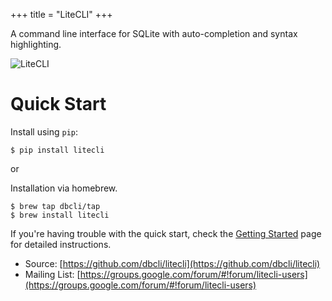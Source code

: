 +++
title = "LiteCLI"
+++

A command line interface for SQLite with auto-completion and syntax
highlighting.

![LiteCLI][1]

# Quick Start

Install using `pip`:

    $ pip install litecli

or

Installation via homebrew.

    $ brew tap dbcli/tap
    $ brew install litecli

If you're having trouble with the quick start, check the [Getting Started] page for detailed instructions.


* Source: [https://github.com/dbcli/litecli](https://github.com/dbcli/litecli)
* Mailing List:  [https://groups.google.com/forum/#!forum/litecli-users](https://groups.google.com/forum/#!forum/litecli-users)

[1]: /images/litecli.png
[Getting Started]: /install
